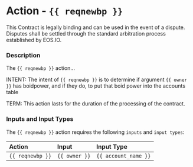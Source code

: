 # Action - `{{ reqnewbp }}`

This Contract is legally binding and can be used in the event of a dispute. Disputes shall be settled through the standard arbitration process established by EOS.IO.

### Description

The `{{ reqnewbp }}` action... 

INTENT: The intent of `{{ reqnewbp }}` is to determine if argument `{{ owner }}` has boidpower, and if they do, to put that boid power into the accounts table

TERM: This action lasts for the duration of the processing of the contract.

### Inputs and Input Types

The `{{ reqnewbp }}` action requires the following `inputs` and `input types`:

| Action | Input | Input Type |
|:--|:--|:--|
| `{{ reqnewbp }}` | `{{ owner }}` | `{{ account_name }}`|
